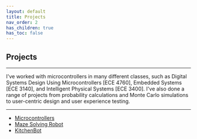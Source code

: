 ```yaml
---
layout: default
title: Projects
nav_order: 2
has_children: true
has_toc: false
---
```


## Projects

* * * 

I've worked with microcontrollers in many different classes, such as Digital Systems Design Using Microcontrollers [ECE 4760], Embedded Systems [ECE 3140], and Intelligent Physical Systems [ECE 3400]. I've also done a range of projects from probability calculations and Monte Carlo simulations to user-centric design and user experience testing.

* * * 

- [Microcontrollers](micro.html)
- [Maze Solving Robot](mazebot.html)
- [KitchenBot](kitchenbot.html)
  
